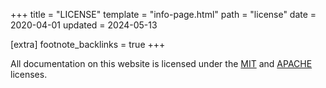 +++
title = "LICENSE"
template = "info-page.html"
path = "license"
date = 2020-04-01
updated = 2024-05-13

[extra]
footnote_backlinks = true
+++

All documentation on this website is licensed under the [MIT](https://github.com/tduyng/tduyng.github.io/blob/main/LICENSE-MIT) and [APACHE](https://github.com/tduyng/tduyng.github.io/blob/main/LICENSE-APACHE) licenses.